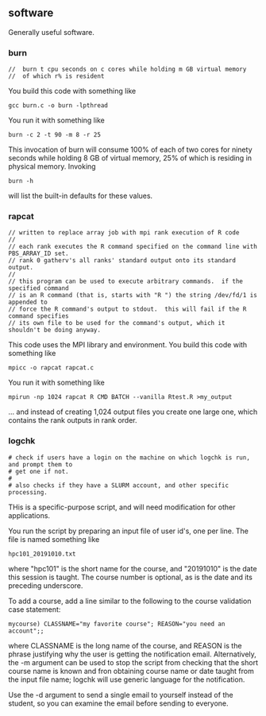 ## software

Generally useful software.

### burn

    //  burn t cpu seconds on c cores while holding m GB virtual memory
    //  of which r% is resident

You build this code with something like

    gcc burn.c -o burn -lpthread

You run it with something like

    burn -c 2 -t 90 -m 8 -r 25

This invocation of burn will consume 100% of each of two cores for ninety
seconds while holding 8 GB of virtual memory, 25% of which is residing in
physical memory.  Invoking

    burn -h

will list the built-in defaults for these values.

### rapcat

    // written to replace array job with mpi rank execution of R code
    //
    // each rank executes the R command specified on the command line with PBS_ARRAY_ID set.
    // rank 0 gatherv's all ranks' standard output onto its standard output.
    //
    // this program can be used to execute arbitrary commands.  if the specified command
    // is an R command (that is, starts with "R ") the string /dev/fd/1 is appended to
    // force the R command's output to stdout.  this will fail if the R command specifies
    // its own file to be used for the command's output, which it shouldn't be doing anyway.

This code uses the MPI library and environment.  You build this code with something like

    mpicc -o rapcat rapcat.c

You run it with something like

    mpirun -np 1024 rapcat R CMD BATCH --vanilla Rtest.R >my_output

... and instead of creating 1,024 output files you create one large one, which contains the
rank outputs in rank order.

### logchk

    # check if users have a login on the machine on which logchk is run, and prompt them to
    # get one if not.
    #
    # also checks if they have a SLURM account, and other specific processing.

THis is a specific-purpose script, and will need modification for other applications.

You run the script by preparing an input file of user id's, one per line.  The file is
named something like

    hpc101_20191010.txt

where "hpc101" is the short name for the course, and "20191010" is the date this session
is taught.  The course number is optional, as is the date and its preceding underscore.

To add a course, add a line similar to the following to the course validation case statement:

    mycourse) CLASSNAME="my favorite course"; REASON="you need an account";;

where CLASSNAME is the long name of the course, and REASON is the phrase
justifying why the user is getting the notification email.  Alternatively, the
-m argument can be used to stop the script from checking that the short course
name is known and fron obtaining course name or date taught from the input file
name; logchk will use generic language for the notification.

Use the -d argument to send a single email to yourself instead of the
student, so you can examine the email before sending to everyone.
